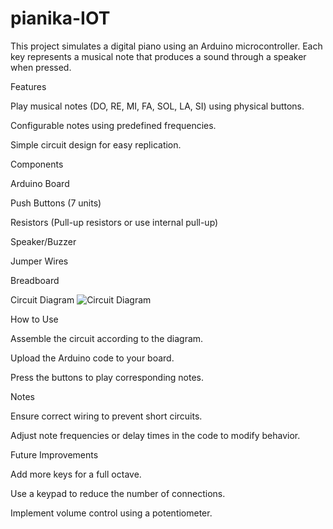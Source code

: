 # pianika-IOT

This project simulates a digital piano using an Arduino microcontroller. Each key represents a musical note that produces a sound through a speaker when pressed.

Features

Play musical notes (DO, RE, MI, FA, SOL, LA, SI) using physical buttons.

Configurable notes using predefined frequencies.

Simple circuit design for easy replication.

Components

Arduino Board

Push Buttons (7 units)

Resistors (Pull-up resistors or use internal pull-up)

Speaker/Buzzer

Jumper Wires

Breadboard

Circuit Diagram
![Circuit Diagram](https://a.top4top.io/p_3280xktwu1.png)

How to Use

Assemble the circuit according to the diagram.

Upload the Arduino code to your board.

Press the buttons to play corresponding notes.

Notes

Ensure correct wiring to prevent short circuits.

Adjust note frequencies or delay times in the code to modify behavior.

Future Improvements

Add more keys for a full octave.

Use a keypad to reduce the number of connections.

Implement volume control using a potentiometer.

